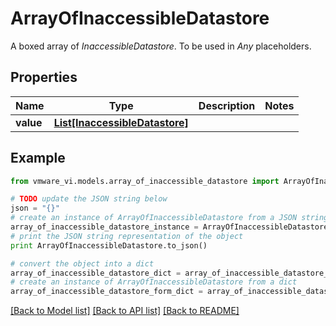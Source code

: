 # ArrayOfInaccessibleDatastore

A boxed array of *InaccessibleDatastore*. To be used in *Any* placeholders. 

## Properties
Name | Type | Description | Notes
------------ | ------------- | ------------- | -------------
**value** | [**List[InaccessibleDatastore]**](InaccessibleDatastore.md) |  | 

## Example

```python
from vmware_vi.models.array_of_inaccessible_datastore import ArrayOfInaccessibleDatastore

# TODO update the JSON string below
json = "{}"
# create an instance of ArrayOfInaccessibleDatastore from a JSON string
array_of_inaccessible_datastore_instance = ArrayOfInaccessibleDatastore.from_json(json)
# print the JSON string representation of the object
print ArrayOfInaccessibleDatastore.to_json()

# convert the object into a dict
array_of_inaccessible_datastore_dict = array_of_inaccessible_datastore_instance.to_dict()
# create an instance of ArrayOfInaccessibleDatastore from a dict
array_of_inaccessible_datastore_form_dict = array_of_inaccessible_datastore.from_dict(array_of_inaccessible_datastore_dict)
```
[[Back to Model list]](../README.md#documentation-for-models) [[Back to API list]](../README.md#documentation-for-api-endpoints) [[Back to README]](../README.md)


